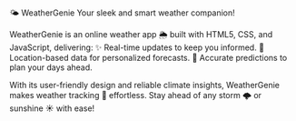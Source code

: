 🌤️ WeatherGenie
Your sleek and smart weather companion!

WeatherGenie is an online weather app 🌦️ built with HTML5, CSS, and JavaScript, delivering:
✨ Real-time updates to keep you informed.
📍 Location-based data for personalized forecasts.
📅 Accurate predictions to plan your days ahead.

With its user-friendly design and reliable climate insights, WeatherGenie makes weather tracking 🌈 effortless. Stay ahead of any storm 🌩️ or sunshine ☀️ with ease!

